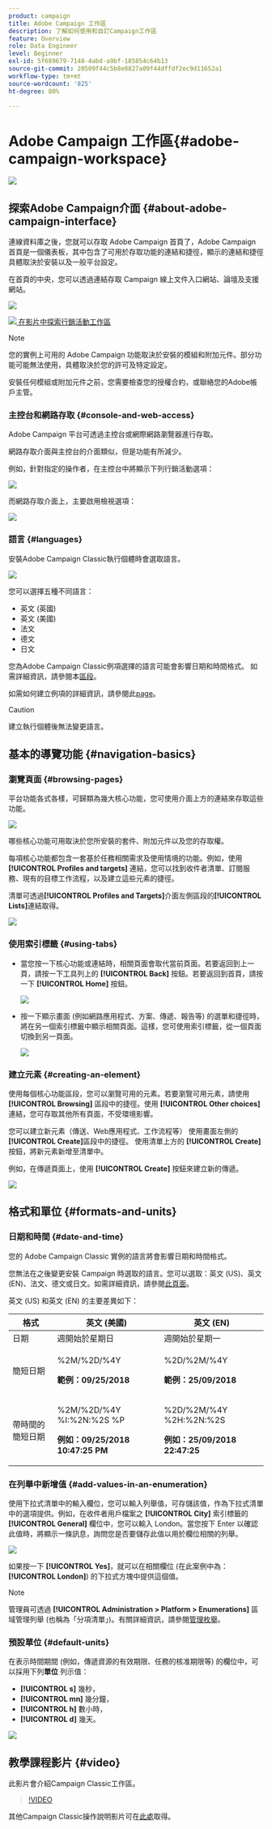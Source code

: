```yaml
---
product: campaign
title: Adobe Campaign 工作區
description: 了解如何使用和自訂Campaign工作區
feature: Overview
role: Data Engineer
level: Beginner
exl-id: 5f689679-7148-4abd-a9bf-185854c64b13
source-git-commit: 20509f44c5b8e0827a09f44dffdf2ec9d11652a1
workflow-type: tm+mt
source-wordcount: '825'
ht-degree: 80%

---
```


# Adobe Campaign 工作區{#adobe-campaign-workspace}

![](../../assets/common.svg)

## 探索Adobe Campaign介面 {#about-adobe-campaign-interface}

連線資料庫之後，您就可以存取 Adobe Campaign 首頁了，Adobe Campaign 首頁是一個儀表板，其中包含了可用於存取功能的連結和捷徑，顯示的連結和捷徑具體取決於安裝以及一般平台設定。

在首頁的中央，您可以透過連結存取 Campaign 線上文件入口網站、論壇及支援網站。

![](assets/d_ncs_user_interface_home.png)

![](assets/do-not-localize/how-to-video.png)[ 在影片中探索行銷活動工作區](#video)

>[!NOTE]
>
>您的實例上可用的 Adobe Campaign 功能取決於安裝的模組和附加元件。部分功能可能無法使用，具體取決於您的許可及特定設定。
>
>安裝任何模組或附加元件之前，您需要檢查您的授權合約，或聯絡您的Adobe帳戶主管。

### 主控台和網路存取 {#console-and-web-access}

Adobe Campaign 平台可透過主控台或網際網路瀏覽器進行存取。

網路存取介面與主控台的介面類似，但是功能有所減少。

例如，針對指定的操作者，在主控台中將顯示下列行銷活動選項：

![](assets/operation_from_console.png)

而網路存取介面上，主要啟用檢視選項：

![](assets/operation_from_web.png)

### 語言 {#languages}

安裝Adobe Campaign Classic執行個體時會選取語言。

![](assets/language.png)

您可以選擇五種不同語言：

* 英文 (英國)
* 英文 (美國)
* 法文
* 德文
* 日文

您為Adobe Campaign Classic例項選擇的語言可能會影響日期和時間格式。 如需詳細資訊，請參閱本[區段](../../platform/using/adobe-campaign-workspace.md#date-and-time)。

如需如何建立例項的詳細資訊，請參閱此[page](../../installation/using/creating-an-instance-and-logging-on.md)。

>[!CAUTION]
>
>建立執行個體後無法變更語言。

## 基本的導覽功能 {#navigation-basics}

### 瀏覽頁面 {#browsing-pages}

平台功能各式各樣，可歸類為幾大核心功能，您可使用介面上方的連結來存取這些功能。

![](assets/overview_home.png)

哪些核心功能可用取決於您所安裝的套件、附加元件以及您的存取權。

每項核心功能都包含一套基於任務相關需求及使用情境的功能。例如，使用 **[!UICONTROL Profiles and targets]** 連結，您可以找到收件者清單、訂閱服務、現有的目標工作流程，以及建立這些元素的捷徑。

清單可透過&#x200B;**[!UICONTROL Profiles and Targets]**&#x200B;介面左側區段的&#x200B;**[!UICONTROL Lists]**&#x200B;連結取得。

![](assets/recipient_list_overview.png)

### 使用索引標籤 {#using-tabs}

* 當您按一下核心功能或連結時，相關頁面會取代當前頁面。若要返回到上一頁，請按一下工具列上的 **[!UICONTROL Back]** 按鈕。若要返回到首頁，請按一下 **[!UICONTROL Home]** 按鈕。

   ![](assets/d_ncs_user_interface_back_home_buttons.png)

* 按一下顯示畫面 (例如網路應用程式、方案、傳遞、報告等) 的選單和捷徑時，將在另一個索引標籤中顯示相關頁面。這樣，您可使用索引標籤，從一個頁面切換到另一頁面。

   ![](assets/d_ncs_user_interface_tabs.png)

### 建立元素 {#creating-an-element}

使用每個核心功能區段，您可以瀏覽可用的元素。若要瀏覽可用元素，請使用 **[!UICONTROL Browsing]** 區段中的捷徑。使用 **[!UICONTROL Other choices]** 連結，您可存取其他所有頁面，不受環境影響。

您可以建立新元素（傳送、Web應用程式、工作流程等） 使用畫面左側的&#x200B;**[!UICONTROL Create]**&#x200B;區段中的捷徑。 使用清單上方的 **[!UICONTROL Create]** 按鈕，將新元素新增至清單中。

例如，在傳遞頁面上，使用 **[!UICONTROL Create]** 按鈕來建立新的傳遞。

![](assets/d_ncs_user_interface_tab_add_del.png)


## 格式和單位 {#formats-and-units}

### 日期和時間 {#date-and-time}

您的 Adobe Campaign Classic 實例的語言將會影響日期和時間格式。

您無法在之後變更安裝 Campaign 時選取的語言。您可以選取：英文 (US)、英文 (EN)、法文、德文或日文。如需詳細資訊，請參閱[此頁面](../../installation/using/creating-an-instance-and-logging-on.md)。

英文 (US) 和英文 (EN) 的主要差異如下：

<table> 
 <thead> 
  <tr> 
   <th> 格式<br /> </th> 
   <th> 英文 (美國)<br /> </th> 
   <th> 英文 (EN)<br /> </th> 
  </tr> 
 </thead> 
 <tbody> 
  <tr> 
   <td> 日期<br /> </td> 
   <td> 週開始於星期日<br /> </td> 
   <td> 週開始於星期一<br /> </td> 
  </tr> 
  <tr> 
   <td> 簡短日期<br /> </td> 
   <td> <p>%2M/%2D/%4Y</p><p><strong>範例：09/25/2018</strong></p> </td> 
   <td> <p>%2D/%2M/%4Y</p><p><strong>範例：25/09/2018</strong></p> </td> 
  </tr> 
  <tr> 
   <td> 帶時間的簡短日期<br /> </td> 
   <td> <p>%2M/%2D/%4Y %I:%2N:%2S %P</p><p><strong>例如：09/25/2018 10:47:25 PM</strong></p> </td> 
   <td> <p>%2D/%2M/%4Y %2H:%2N:%2S</p><p><strong>例如：25/09/2018 22:47:25</strong></p> </td> 
  </tr> 
 </tbody> 
</table>

### 在列舉中新增值 {#add-values-in-an-enumeration}

使用下拉式清單中的輸入欄位，您可以輸入列舉值，可存儲該值，作為下拉式清單中的選項提供。例如，在收件者用戶檔案之 **[!UICONTROL City]** 索引標籤的 **[!UICONTROL General]** 欄位中，您可以輸入 London。當您按下 Enter 以確認此值時，將顯示一條訊息，詢問您是否要儲存此值以用於欄位相關的列舉。

![](assets/s_ncs_user_wizard_email_bat_substitute_email.png)

如果按一下 **[!UICONTROL Yes]**，就可以在相關欄位 (在此案例中為：**[!UICONTROL London]**) 的下拉式方塊中提供這個值。

>[!NOTE]
>
>管理員可透過 **[!UICONTROL Administration > Platform > Enumerations]** 區域管理列舉 (也稱為「分項清單」)。有關詳細資訊，請參閱[管理枚舉](../../platform/using/managing-enumerations.md)。

### 預設單位 {#default-units}

在表示時間期間 (例如，傳遞資源的有效期限、任務的核准期限等) 的欄位中，可以採用下列&#x200B;**單位** 列示值：

* **[!UICONTROL s]** 幾秒，
* **[!UICONTROL mn]** 幾分鐘，
* **[!UICONTROL h]** 數小時，
* **[!UICONTROL d]** 幾天。

![](assets/enter_unit_sample.png)

## 教學課程影片 {#video}

此影片會介紹Campaign Classic工作區。

>[!VIDEO](https://video.tv.adobe.com/v/35130?quality=12)

其他Campaign Classic操作說明影片可在[此處](https://experienceleague.adobe.com/docs/campaign-classic-learn/tutorials/overview.html?lang=zh-Hant)取得。
